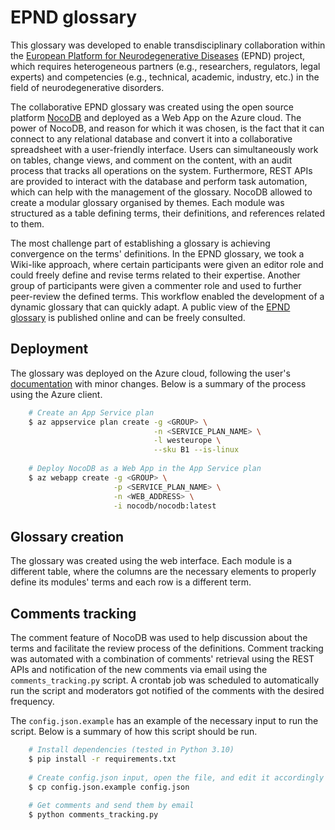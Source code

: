 # EPND glossary

This glossary was developed to enable transdisciplinary collaboration 
within the [European Platform for Neurodegenerative Diseases](https://epnd.org)
(EPND) project, which requires heterogeneous partners (e.g., researchers, 
regulators, legal experts) and competencies (e.g., technical, academic,
industry, etc.) in the field of neurodegenerative disorders.

The collaborative EPND glossary was created using the open source platform 
[NocoDB](https://nocodb.com) and deployed as a Web App on the Azure cloud. 
The power of NocoDB, and reason for which it was chosen, is the fact that it 
can connect to any relational database and convert it into a collaborative 
spreadsheet with a user-friendly interface. Users can simultaneously work on 
tables, change views, and comment on the content, with an audit process 
that tracks all operations on the system. Furthermore, REST APIs are 
provided to interact with the database and perform task automation, which 
can help with the management of the glossary. NocoDB allowed to create a 
modular glossary organised by themes. Each module was structured as a table 
defining terms, their definitions, and references related to them.

The most challenge part of establishing a glossary is achieving convergence 
on the terms' definitions. In the EPND glossary, we took a Wiki-like approach, 
where certain participants were given an editor role and could freely define 
and revise terms related to their expertise. Another group of participants 
were given a commenter role and used to further peer-review the defined terms. 
This workflow enabled the development of a dynamic glossary that can quickly 
adapt. A public view of the [EPND glossary](https://epnd-glossary.azurewebsites.net/dashboard/#/base/c061cde8-1afa-45aa-bee8-3a689e9c518c) 
is published online and can be freely consulted.

## Deployment

The glossary was deployed on the Azure cloud, following the user's 
[documentation](https://docs.nocodb.com/getting-started/installation/) with 
minor changes. Below is a summary of the process using the Azure client.

``` bash
    # Create an App Service plan
    $ az appservice plan create -g <GROUP> \
                                -n <SERVICE_PLAN_NAME> \
                                -l westeurope \
                                --sku B1 --is-linux
                              
    # Deploy NocoDB as a Web App in the App Service plan                          
    $ az webapp create -g <GROUP> \
                       -p <SERVICE_PLAN_NAME> \
                       -n <WEB_ADDRESS> \
                       -i nocodb/nocodb:latest
```

## Glossary creation

The glossary was created using the web interface. Each module is a different 
table, where the columns are the necessary elements to properly define its 
modules' terms and each row is a different term.

## Comments tracking

The comment feature of NocoDB was used to help discussion about the terms and 
facilitate the review process of the definitions. Comment tracking was 
automated with a combination of comments' retrieval using the REST APIs and 
notification of the new comments via email using the `comments_tracking.py` 
script. A crontab job was scheduled to automatically run the script and 
moderators got notified of the comments with the desired frequency.

The `config.json.example` has an example of the necessary input to run the
script. Below is a summary of how this script should be run.

``` bash
	# Install dependencies (tested in Python 3.10)
	$ pip install -r requirements.txt
	
	# Create config.json input, open the file, and edit it accordingly
	$ cp config.json.example config.json
	
	# Get comments and send them by email
	$ python comments_tracking.py
```

